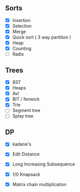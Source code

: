 ## Sorts
- [x] Insertion 
- [x] Selection
- [x] Merge
- [x] Quick sort ( 3 way partition )
- [x] Heap
- [x] Counting
- [ ] Radix

## Trees
- [x] BST 
- [x] Heaps
- [x] Avl
- [x] BIT / fenwick
- [x] Trie
- [ ] Segment tree
- [ ] Splay tree

## DP
- [x] kadane's
- [x] Edit Distance
- [x] Long Increasing Subsequence
- [x] 1/0 Knapsack
- [x] Matrix chain multiplication


